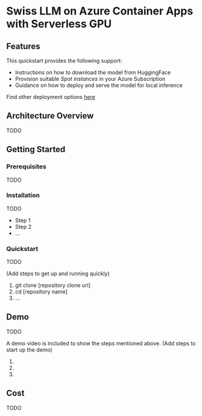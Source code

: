# Swiss LLM on Azure Container Apps with Serverless GPU

## Features
This quickstart provides the following support:

* Instructions on how to download the model from HuggingFace
* Provision suitable _Spot instances_ in your Azure Subscription
* Guidance on how to deploy and serve the model for local inference

Find other deployment options [here](../README.md)

## Architecture Overview

TODO

## Getting Started

### Prerequisites

TODO

### Installation

TODO

- Step 1
- Step 2 
- ...

### Quickstart

TODO

(Add steps to get up and running quickly)

1. git clone [repository clone url]
2. cd [repository name]
3. ...


## Demo

TODO

A demo video is included to show the steps mentioned above.
(Add steps to start up the demo)

1.
2.
3.


## Cost

TODO